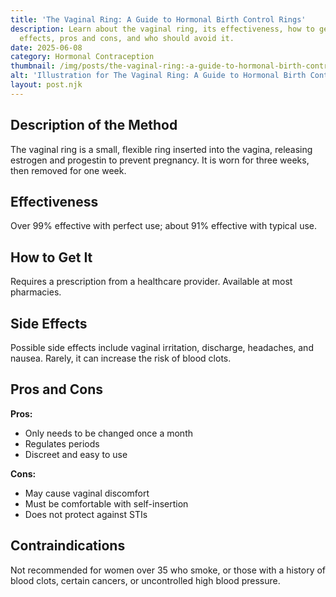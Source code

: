 ```yaml
---
title: 'The Vaginal Ring: A Guide to Hormonal Birth Control Rings'
description: Learn about the vaginal ring, its effectiveness, how to get it, side
  effects, pros and cons, and who should avoid it.
date: 2025-06-08
category: Hormonal Contraception
thumbnail: /img/posts/the-vaginal-ring:-a-guide-to-hormonal-birth-control-rings.png
alt: 'Illustration for The Vaginal Ring: A Guide to Hormonal Birth Control Rings'
layout: post.njk
---
```


## Description of the Method
The vaginal ring is a small, flexible ring inserted into the vagina, releasing estrogen and progestin to prevent pregnancy. It is worn for three weeks, then removed for one week.

## Effectiveness
Over 99% effective with perfect use; about 91% effective with typical use.

## How to Get It
Requires a prescription from a healthcare provider. Available at most pharmacies.

## Side Effects
Possible side effects include vaginal irritation, discharge, headaches, and nausea. Rarely, it can increase the risk of blood clots.

## Pros and Cons
**Pros:**
- Only needs to be changed once a month
- Regulates periods
- Discreet and easy to use

**Cons:**
- May cause vaginal discomfort
- Must be comfortable with self-insertion
- Does not protect against STIs

## Contraindications
Not recommended for women over 35 who smoke, or those with a history of blood clots, certain cancers, or uncontrolled high blood pressure. 